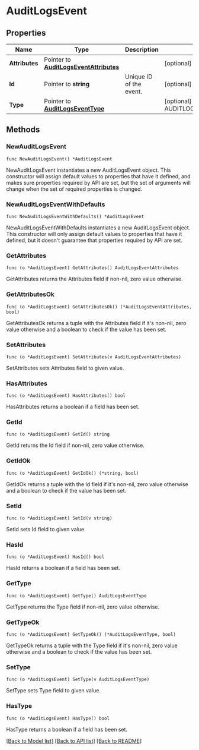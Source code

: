 # AuditLogsEvent

## Properties

| Name           | Type                                                                   | Description             | Notes                                            |
| -------------- | ---------------------------------------------------------------------- | ----------------------- | ------------------------------------------------ |
| **Attributes** | Pointer to [**AuditLogsEventAttributes**](AuditLogsEventAttributes.md) |                         | [optional]                                       |
| **Id**         | Pointer to **string**                                                  | Unique ID of the event. | [optional]                                       |
| **Type**       | Pointer to [**AuditLogsEventType**](AuditLogsEventType.md)             |                         | [optional] [default to AUDITLOGSEVENTTYPE_Audit] |

## Methods

### NewAuditLogsEvent

`func NewAuditLogsEvent() *AuditLogsEvent`

NewAuditLogsEvent instantiates a new AuditLogsEvent object.
This constructor will assign default values to properties that have it defined,
and makes sure properties required by API are set, but the set of arguments
will change when the set of required properties is changed.

### NewAuditLogsEventWithDefaults

`func NewAuditLogsEventWithDefaults() *AuditLogsEvent`

NewAuditLogsEventWithDefaults instantiates a new AuditLogsEvent object.
This constructor will only assign default values to properties that have it defined,
but it doesn't guarantee that properties required by API are set.

### GetAttributes

`func (o *AuditLogsEvent) GetAttributes() AuditLogsEventAttributes`

GetAttributes returns the Attributes field if non-nil, zero value otherwise.

### GetAttributesOk

`func (o *AuditLogsEvent) GetAttributesOk() (*AuditLogsEventAttributes, bool)`

GetAttributesOk returns a tuple with the Attributes field if it's non-nil, zero value otherwise
and a boolean to check if the value has been set.

### SetAttributes

`func (o *AuditLogsEvent) SetAttributes(v AuditLogsEventAttributes)`

SetAttributes sets Attributes field to given value.

### HasAttributes

`func (o *AuditLogsEvent) HasAttributes() bool`

HasAttributes returns a boolean if a field has been set.

### GetId

`func (o *AuditLogsEvent) GetId() string`

GetId returns the Id field if non-nil, zero value otherwise.

### GetIdOk

`func (o *AuditLogsEvent) GetIdOk() (*string, bool)`

GetIdOk returns a tuple with the Id field if it's non-nil, zero value otherwise
and a boolean to check if the value has been set.

### SetId

`func (o *AuditLogsEvent) SetId(v string)`

SetId sets Id field to given value.

### HasId

`func (o *AuditLogsEvent) HasId() bool`

HasId returns a boolean if a field has been set.

### GetType

`func (o *AuditLogsEvent) GetType() AuditLogsEventType`

GetType returns the Type field if non-nil, zero value otherwise.

### GetTypeOk

`func (o *AuditLogsEvent) GetTypeOk() (*AuditLogsEventType, bool)`

GetTypeOk returns a tuple with the Type field if it's non-nil, zero value otherwise
and a boolean to check if the value has been set.

### SetType

`func (o *AuditLogsEvent) SetType(v AuditLogsEventType)`

SetType sets Type field to given value.

### HasType

`func (o *AuditLogsEvent) HasType() bool`

HasType returns a boolean if a field has been set.

[[Back to Model list]](../README.md#documentation-for-models) [[Back to API list]](../README.md#documentation-for-api-endpoints) [[Back to README]](../README.md)
